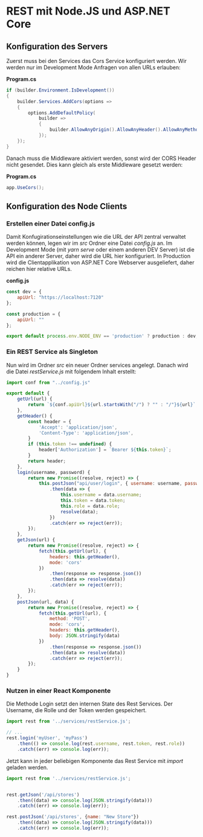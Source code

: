 # REST mit Node.JS und ASP.NET Core

## Konfiguration des Servers

Zuerst muss bei den Services das Cors Service konfiguriert werden. Wir werden nur im Development
Mode Anfragen von allen URLs erlauben:

**Program.cs**
```c#
if (builder.Environment.IsDevelopment())
{
    builder.Services.AddCors(options =>
    {
        options.AddDefaultPolicy(
            builder =>
            {
                builder.AllowAnyOrigin().AllowAnyHeader().AllowAnyMethod();
            });
    });
}
```

Danach muss die Middleware aktiviert werden, sonst wird der CORS Header nicht gesendet. Dies
kann gleich als erste Middleware gesetzt werden:

**Program.cs**
```c#
app.UseCors();
```

## Konfiguration des Node Clients

### Erstellen einer Datei config.js

Damit Konfugirationseinstellungen wie die URL der API zentral verwaltet werden können, legen wir
im *src* Ordner eine Datei *config.js* an. Im Development Mode (mit *yarn serve* oder einem anderen
DEV Server) ist die API ein anderer Server, daher wird die URL hier konfiguriert. In Production
wird die Clientapplikation von ASP.NET Core Webserver ausgeliefert, daher reichen hier relative
URLs.

**config.js**
```javascript
const dev = {
    apiUrl: "https://localhost:7120"
};

const production = {
    apiUrl: ""
};

export default process.env.NODE_ENV == 'production' ? production : dev;
```

### Ein REST Service als Singleton

Nun wird im Ordner *src* ein neuer Ordner services angelegt. Danach wird die Datei *restService.js*
mit folgendem Inhalt erstellt:

```javascript
import conf from "../config.js"

export default {
    getUrl(url) {
        return `${conf.apiUrl}${url.startsWith("/") ? "" : "/"}${url}`;
    },
    getHeader() {
        const header = {
            'Accept': 'application/json',
            'Content-Type': 'application/json',
        }
        if (this.token !== undefined) {
            header['Authorization'] = `Bearer ${this.token}`;
        }
        return header;
    },
    login(username, password) {
        return new Promise((resolve, reject) => {
            this.postJson("api/user/login", { username: username, password: password })
                .then(data => {
                    this.username = data.username;
                    this.token = data.token;
                    this.role = data.role;
                    resolve(data);
                })
                .catch(err => reject(err));
        });
    },
    getJson(url) {
        return new Promise((resolve, reject) => {
            fetch(this.getUrl(url), {
                headers: this.getHeader(),
                mode: 'cors'
            })
                .then(response => response.json())
                .then(data => resolve(data))
                .catch(err => reject(err));
        });
    },
    postJson(url, data) {
        return new Promise((resolve, reject) => {
            fetch(this.getUrl(url), {
                method: 'POST',
                mode: 'cors',
                headers: this.getHeader(),
                body: JSON.stringify(data)
            })
                .then(response => response.json())
                .then(data => resolve(data))
                .catch(err => reject(err));
        });
    }
}
```

### Nutzen in einer React Komponente

Die Methode Login setzt den internen State des Rest Services. Der Username, die Rolle und der
Token werden gespeichert.

```javascript
import rest from '../services/restService.js';

// ...
rest.login('myUser', 'myPass')
    .then(() => console.log(rest.username, rest.token, rest.role))
    .catch((err) => console.log(err));
```

Jetzt kann in jeder beliebigen Komponente das Rest Service mit *import* geladen werden.

```javascript
import rest from '../services/restService.js';


rest.getJson('/api/stores')
    .then((data) => console.log(JSON.stringify(data)))
    .catch((err) => console.log(err));

rest.postJson('/api/stores', {name: "New Store"})
    .then((data) => console.log(JSON.stringify(data)))
    .catch((err) => console.log(err));    
```
